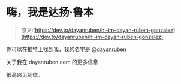 # 嗨，我是达扬·鲁本

> 原文:[https://dev.to/dayanruben/hi-im-dayan-ruben-gonzalez](https://dev.to/dayanruben/hi-im-dayan-ruben-gonzalez)

你可以在推特上找到我，我的名字是 [@dayanruben](https://twitter.com/dayanruben)

关于我在 dayanruben.com 的更多信息

很高兴见到你。